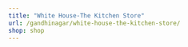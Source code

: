 ```yaml
---
title: "White House-The Kitchen Store"
url: /gandhinagar/white-house-the-kitchen-store/
shop: shop
---
```

